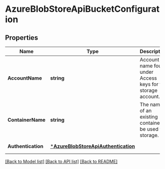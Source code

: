 # AzureBlobStoreApiBucketConfiguration

## Properties
Name | Type | Description | Notes
------------ | ------------- | ------------- | -------------
**AccountName** | **string** | Account name found under Access keys for the storage account. | [default to null]
**ContainerName** | **string** | The name of an existing container to be used for storage. | [default to null]
**Authentication** | [***AzureBlobStoreApiAuthentication**](AzureBlobStoreApiAuthentication.md) |  | [default to null]

[[Back to Model list]](../README.md#documentation-for-models) [[Back to API list]](../README.md#documentation-for-api-endpoints) [[Back to README]](../README.md)


